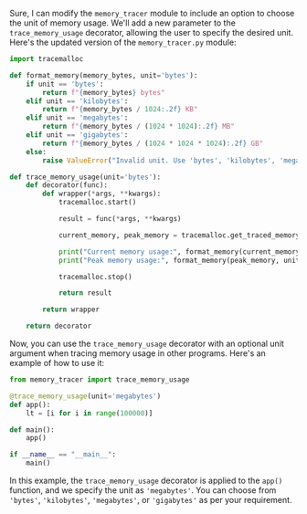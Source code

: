 Sure, I can modify the `memory_tracer` module to include an option to choose the unit of memory usage. We'll add a new parameter to the `trace_memory_usage` decorator, allowing the user to specify the desired unit. Here's the updated version of the `memory_tracer.py` module:

```python
import tracemalloc

def format_memory(memory_bytes, unit='bytes'):
    if unit == 'bytes':
        return f"{memory_bytes} bytes"
    elif unit == 'kilobytes':
        return f"{memory_bytes / 1024:.2f} KB"
    elif unit == 'megabytes':
        return f"{memory_bytes / (1024 * 1024):.2f} MB"
    elif unit == 'gigabytes':
        return f"{memory_bytes / (1024 * 1024 * 1024):.2f} GB"
    else:
        raise ValueError("Invalid unit. Use 'bytes', 'kilobytes', 'megabytes', or 'gigabytes'.")

def trace_memory_usage(unit='bytes'):
    def decorator(func):
        def wrapper(*args, **kwargs):
            tracemalloc.start()

            result = func(*args, **kwargs)

            current_memory, peak_memory = tracemalloc.get_traced_memory()

            print("Current memory usage:", format_memory(current_memory, unit=unit))
            print("Peak memory usage:", format_memory(peak_memory, unit=unit))

            tracemalloc.stop()

            return result

        return wrapper

    return decorator
```

Now, you can use the `trace_memory_usage` decorator with an optional unit argument when tracing memory usage in other programs. Here's an example of how to use it:

```python
from memory_tracer import trace_memory_usage

@trace_memory_usage(unit='megabytes')
def app():
    lt = [i for i in range(100000)]

def main():
    app()

if __name__ == "__main__":
    main()
```

In this example, the `trace_memory_usage` decorator is applied to the `app()` function, and we specify the unit as `'megabytes'`. You can choose from `'bytes'`, `'kilobytes'`, `'megabytes'`, or `'gigabytes'` as per your requirement.